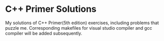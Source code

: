 # C++ Primer Solutions
My solutions of C++ Primer(5th edition) exercises, including problems that puzzle me. Corresponding makefiles for visual studio compiler and gcc compiler will be added subsequently.

